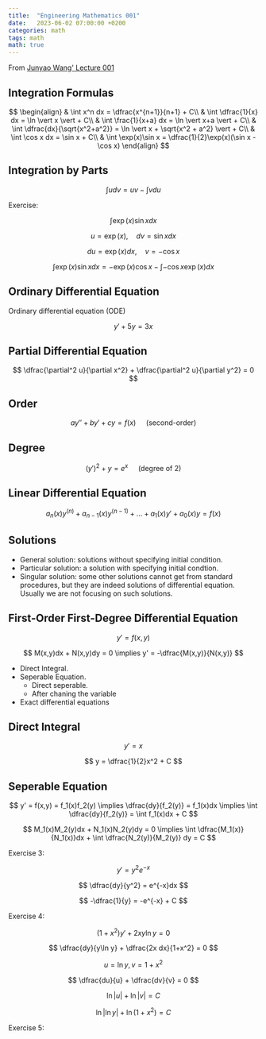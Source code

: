 ```yaml
---
title:  "Engineering Mathematics 001"
date:   2023-06-02 07:00:00 +0200
categories: math
tags: math
math: true
---
```


From [Junyao Wang' Lecture 001](https://ocw.nthu.edu.tw/ocw/index.php?page=chapter&cid=145&chid=1775)

## Integration Formulas

$$
\begin{align}
& \int x^n dx = \dfrac{x^{n+1}}{n+1} + C\\
& \int \dfrac{1}{x} dx = \ln \vert x \vert + C\\
& \int \frac{1}{x+a} dx = \ln \vert x+a \vert + C\\
& \int \dfrac{dx}{\sqrt{x^2+a^2}} = \ln \vert x + \sqrt{x^2 + a^2} \vert + C\\
& \int \cos x dx = \sin x + C\\
& \int \exp(x)\sin x = \dfrac{1}{2}\exp(x)(\sin x - \cos x)
\end{align}
$$

## Integration by Parts

$$
\int u dv = uv - \int vdu
$$

Exercise:

$$
\int \exp(x) \sin x dx
$$

$$
u = \exp(x), \quad dv = \sin x dx
$$

$$
du = \exp(x) dx, \quad v = -\cos x
$$

$$
\int \exp(x) \sin x dx = - \exp(x) \cos x - \int -\cos x \exp(x) dx
$$

## Ordinary Differential Equation

Ordinary differential equation (ODE)

$$
y' + 5y = 3x
$$

## Partial Differential Equation

$$
\dfrac{\partial^2 u}{\partial x^2} + \dfrac{\partial^2 u}{\partial y^2} = 0
$$

## Order

$$
ay'' + by' + cy = f(x) \quad \text{ (second-order)}
$$

## Degree

$$
(y')^2 + y = e^x \quad \text{ (degree of 2) }
$$

## Linear Differential Equation

$$
a_n(x) y^{(n)} + a_{n-1}(x)y^{(n-1)} + \dots + a_1(x)y' + a_0(x)y = f(x)
$$

## Solutions

- General solution: solutions without specifying initial condition.
- Particular solution: a solution with specifying initial condtion.
- Singular solution: some other solutions cannot get from standard procedures, but they are indeed solutions of differential equation. Usually we are not focusing on such solutions.

## First-Order First-Degree Differential Equation

$$
y' = f(x,y)
$$

$$
M(x,y)dx + N(x,y)dy = 0 \implies y' = -\dfrac{M(x,y)}{N(x,y)}
$$

- Direct Integral.
- Seperable Equation.
  - Direct seperable.
  - After chaning the variable
- Exact differential equations

## Direct Integral

$$
y'=x
$$

$$
y = \dfrac{1}{2}x^2 + C
$$

## Seperable Equation

$$
y' = f(x,y) = f_1(x)f_2(y) \implies \dfrac{dy}{f_2(y)} = f_1(x)dx \implies \int \dfrac{dy}{f_2(y)} = \int f_1(x)dx + C
$$

$$
M_1(x)M_2(y)dx + N_1(x)N_2(y)dy = 0 \implies \int \dfrac{M_1(x)}{N_1(x)}dx + \int \dfrac{N_2(y)}{M_2(y)} dy = C
$$

Exercise 3:

$$
y' = y^2 e^{-x}
$$

$$
\dfrac{dy}{y^2} = e^{-x}dx
$$

$$
-\dfrac{1}{y} = -e^{-x} + C
$$

Exercise 4:

$$
(1+x^2)y' + 2xy\ln y = 0
$$

$$
\dfrac{dy}{y\ln y} + \dfrac{2x dx}{1+x^2} = 0
$$

$$
u = \ln y, v = 1+x^2
$$

$$
\dfrac{du}{u} + \dfrac{dv}{v} = 0
$$

$$
\ln \vert u \vert + \ln \vert v \vert = C
$$

$$
\ln \vert \ln y \vert + \ln(1+x^2) = C
$$

Exercise 5:
